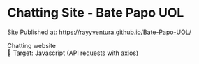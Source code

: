 # Chatting Site - Bate Papo UOL
Site Published at: https://rayyventura.github.io/Bate-Papo-UOL/

Chatting website</br>
🎯 Target: Javascript (API requests with axios)
